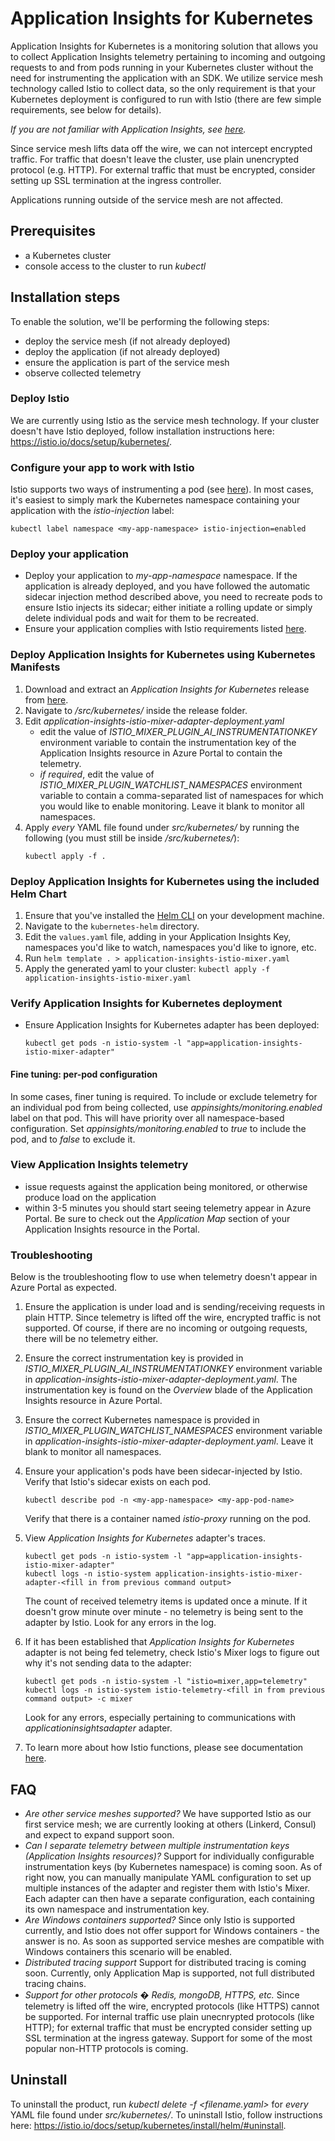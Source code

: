 # Application Insights for Kubernetes
Application Insights for Kubernetes is a monitoring solution that allows you to collect Application Insights telemetry pertaining to
incoming and outgoing requests to and from pods running in your Kubernetes cluster without the need for instrumenting the
application with an SDK. We utilize service mesh technology called Istio to collect data, so the only requirement is that your
Kubernetes deployment is configured to run with Istio (there are few simple requirements, see below for details).

*If you are not familiar with Application Insights, see [here](https://docs.microsoft.com/azure/azure-monitor/app/app-insights-overview).*

Since service mesh lifts data off the wire, we can not intercept encrypted traffic. For traffic that doesn't leave the cluster,
use plain unencrypted protocol (e.g. HTTP). For external traffic that must be encrypted, consider setting up SSL termination at the ingress controller.

Applications running outside of the service mesh are not affected.

## Prerequisites
- a Kubernetes cluster
- console access to the cluster to run *kubectl*

## Installation steps
To enable the solution, we'll be performing the following steps:
- deploy the service mesh (if not already deployed)
- deploy the application (if not already deployed)
- ensure the application is part of the service mesh
- observe collected telemetry

### Deploy Istio
We are currently using Istio as the service mesh technology. If your cluster doesn't have Istio deployed, follow installation
instructions here: https://istio.io/docs/setup/kubernetes/.

### Configure your app to work with Istio
Istio supports two ways of instrumenting a pod (see [here](https://istio.io/docs/setup/kubernetes/additional-setup/sidecar-injection/)).
In most cases, it's easiest to simply mark the Kubernetes namespace containing your application with the *istio-injection* label:
```
kubectl label namespace <my-app-namespace> istio-injection=enabled
```

### Deploy your application
- Deploy your application to *my-app-namespace* namespace. If the application is already deployed, and you have followed the automatic
sidecar injection method described above, you need to recreate pods to ensure Istio injects its sidecar; either initiate a
rolling update or simply delete individual pods and wait for them to be recreated.
- Ensure your application complies with Istio requirements listed [here](https://istio.io/docs/setup/kubernetes/prepare/requirements/).

### Deploy Application Insights for Kubernetes using Kubernetes Manifests
1. Download and extract an *Application Insights for Kubernetes* release from [here](https://github.com/Microsoft/Application-Insights-Istio-Adapter/releases/).
2. Navigate to */src/kubernetes/* inside the release folder.
3. Edit *application-insights-istio-mixer-adapter-deployment.yaml*
    - edit the value of *ISTIO_MIXER_PLUGIN_AI_INSTRUMENTATIONKEY* environment variable to contain the instrumentation key of the Application Insights resource in Azure Portal to contain the telemetry.
    - *if required*, edit the value of *ISTIO_MIXER_PLUGIN_WATCHLIST_NAMESPACES* environment variable to contain a comma-separated list of namespaces for which you would like to enable monitoring. Leave it blank to
monitor all namespaces.
4. Apply *every* YAML file found under *src/kubernetes/* by running the following (you must still be inside */src/kubernetes/*):
   ```
   kubectl apply -f .
   ```

### Deploy Application Insights for Kubernetes using the included Helm Chart
1. Ensure that you've installed the [Helm CLI](https://github.com/helm/helm#install) on your development machine.
2. Navigate to the `kubernetes-helm` directory.
3. Edit the `values.yaml` file, adding in your Application Insights Key, namespaces you'd like to watch, namespaces you'd like to ignore, etc.
4. Run `helm template . > application-insights-istio-mixer.yaml`
5. Apply the generated yaml to your cluster: `kubectl apply -f application-insights-istio-mixer.yaml`

### Verify Application Insights for Kubernetes deployment
- Ensure Application Insights for Kubernetes adapter has been deployed:
  ```
  kubectl get pods -n istio-system -l "app=application-insights-istio-mixer-adapter"
  ```

#### Fine tuning: per-pod configuration
In some cases, finer tuning is required. To include or exclude telemetry for an individual pod from being collected,
use *appinsights/monitoring.enabled* label on that pod. This will have priority over all namespace-based configuration. Set *appinsights/monitoring.enabled* to *true* to include the pod, and to *false* to exclude it.

### View Application Insights telemetry
- issue requests against the application being monitored, or otherwise produce load on the application
- within 3-5 minutes you should start seeing telemetry appear in Azure Portal. Be sure to check out the *Application Map* section of your Application Insights resource in the Portal.

### Troubleshooting
Below is the troubleshooting flow to use when telemetry doesn't appear in Azure Portal as expected.
1. Ensure the application is under load and is sending/receiving requests in plain HTTP. Since telemetry is lifted off the wire, encrypted traffic is not supported. Of course, if there are no incoming or outgoing requests,
there will be no telemetry either.
2. Ensure the correct instrumentation key is provided in *ISTIO_MIXER_PLUGIN_AI_INSTRUMENTATIONKEY* environment variable in *application-insights-istio-mixer-adapter-deployment.yaml*. The instrumentation key
is found on the *Overview* blade of the Application Insights resource in Azure Portal.
3. Ensure the correct Kubernetes namespace is provided in *ISTIO_MIXER_PLUGIN_WATCHLIST_NAMESPACES* environment variable in *application-insights-istio-mixer-adapter-deployment.yaml*. Leave it blank to monitor all namespaces.
4. Ensure your application's pods have been sidecar-injected by Istio. Verify that Istio's sidecar exists on each pod.
   ```
   kubectl describe pod -n <my-app-namespace> <my-app-pod-name>
   ```
   Verify that there is a container named *istio-proxy* running on the pod.

5. View *Application Insights for Kubernetes* adapter's traces.
   ```
   kubectl get pods -n istio-system -l "app=application-insights-istio-mixer-adapter"
   kubectl logs -n istio-system application-insights-istio-mixer-adapter-<fill in from previous command output>
   ```
   The count of received telemetry items is updated once a minute. If it doesn't grow minute over minute - no telemetry is being sent to the adapter by Istio.
   Look for any errors in the log.
6. If it has been established that *Application Insights for Kubernetes* adapter is not being fed telemetry, check Istio's Mixer logs to figure out why it's not sending data to the adapter:
   ```
   kubectl get pods -n istio-system -l "istio=mixer,app=telemetry"
   kubectl logs -n istio-system istio-telemetry-<fill in from previous command output> -c mixer
   ```
   Look for any errors, especially pertaining to communications with *applicationinsightsadapter* adapter.
7. To learn more about how Istio functions, please see documentation [here](https://istio.io/docs/concepts/what-is-istio/).

## FAQ
- *Are other service meshes supported?* We have supported Istio as our first service mesh; we are currently looking at others (Linkerd, Consul) and expect to expand support soon.
- *Can I separate telemetry between multiple instrumentation keys (Application Insights resources)?* Support for individually configurable instrumentation keys (by Kubernetes namespace) is coming soon.
As of right now, you can manually manipulate YAML configuration to set up multiple instances of the adapter and register them with Istio's Mixer. Each adapter can then have a separate configuration,
each containing its own namespace and instrumentation key.
- *Are Windows containers supported?* Since only Istio is supported currently, and Istio does not offer support for Windows containers - the answer is no. As soon as supported service meshes are compatible
with Windows containers this scenario will be enabled.
- *Distributed tracing support* Support for distributed tracing is coming soon. Currently, only Application Map is supported, not full distributed tracing chains.
- *Support for other protocols � Redis, mongoDB, HTTPS, etc.* Since telemetry is lifted off the wire, encrypted protocols (like HTTPS) cannot be supported. For internal traffic use plain unecnrypted protocols (like HTTP);
for external traffic that must be encrypted consider setting up SSL termination at the ingress gateway. Support for some of the most popular non-HTTP protocols is coming.

## Uninstall
To uninstall the product, run *kubectl delete -f <filename.yaml>* for *every* YAML file found under *src/kubernetes/*.
To uninstall Istio, follow instructions here: https://istio.io/docs/setup/kubernetes/install/helm/#uninstall.
